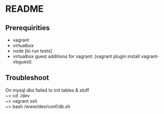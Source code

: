 # README
## Prerequirities
- vagrant
- virtualbox
- node [to run tests]
- virtualbox guest additions for vagrant: (vagrant plugin install vagrant-vbguest)

## Troubleshoot
On mysql dbs failed to init tables & stuff  
  ~> cd ./dev  
  ~> vagrant ssh  
  ~> bash /www/dev/conf/db.sh  